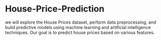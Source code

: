 # House-Price-Prediction
we will explore the House Prices dataset, perform data preprocessing, and build predictive models using machine learning and artificial intelligence techniques. Our goal is to predict house prices based on various features.
